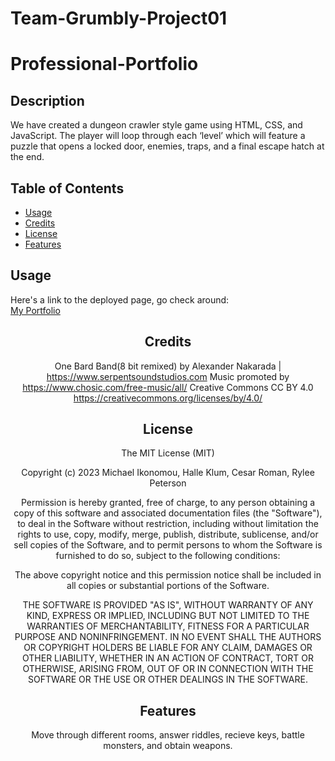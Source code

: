 # Team-Grumbly-Project01

 # Professional-Portfolio

## Description

We have created a dungeon crawler style game using HTML, CSS, and JavaScript. The player will loop through each ‘level’ which will feature a puzzle that opens a locked door, enemies, traps, and a final escape hatch at the end.

## Table of Contents

- [Usage](#usage)
- [Credits](#credits)
- [License](#license)
- [Features](#features)

## Usage

Here's a link to the deployed page, go check around:   
[My Portfolio](https://ikonicres.github.io/Fortunes-Barrow/)<center>


## Credits

One Bard Band(8 bit remixed) by Alexander Nakarada | https://www.serpentsoundstudios.com
Music promoted by https://www.chosic.com/free-music/all/
Creative Commons CC BY 4.0
https://creativecommons.org/licenses/by/4.0/

## License

The MIT License (MIT)

Copyright (c) 2023 Michael Ikonomou, Halle Klum, Cesar Roman, Rylee Peterson

Permission is hereby granted, free of charge, to any person obtaining a copy of this software and associated documentation files (the "Software"), to deal in the Software without restriction, including without limitation the rights to use, copy, modify, merge, publish, distribute, sublicense, and/or sell copies of the Software, and to permit persons to whom the Software is furnished to do so, subject to the following conditions:

The above copyright notice and this permission notice shall be included in all copies or substantial portions of the Software.

THE SOFTWARE IS PROVIDED "AS IS", WITHOUT WARRANTY OF ANY KIND, EXPRESS OR IMPLIED, INCLUDING BUT NOT LIMITED TO THE WARRANTIES OF MERCHANTABILITY, FITNESS FOR A PARTICULAR PURPOSE AND NONINFRINGEMENT. IN NO EVENT SHALL THE AUTHORS OR COPYRIGHT HOLDERS BE LIABLE FOR ANY CLAIM, DAMAGES OR OTHER LIABILITY, WHETHER IN AN ACTION OF CONTRACT, TORT OR OTHERWISE, ARISING FROM, OUT OF OR IN CONNECTION WITH THE SOFTWARE OR THE USE OR OTHER DEALINGS IN THE SOFTWARE.

## Features

Move through different rooms, answer riddles, recieve keys, battle monsters, and obtain weapons. 